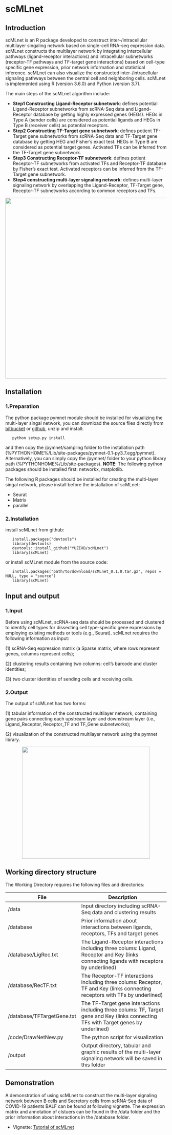 # scMLnet

## Introduction

scMLnet is an R package developed to construct inter-/intracellular multilayer singaling network based on single-cell RNA-seq expression data. scMLnet constructs the multilayer network by integrating intercellular pathways (ligand-receptor interactions) and intracellular subnetworks (receptor-TF pathways and TF-target gene interactions) based on cell-type specific gene expression, prior network information and statistical inference. scMLnet can also visualize the constructed inter-/intracellular signaling pathways between the central cell and neighboring cells. scMLnet is implemented using R
(version 3.6.0) and Python (version 3.7).



The main steps of the scMLnet algorithm include:

* **Step1 Constructing Ligand-Receptor subnetwork**: defines potential Ligand-Receptor subnetworks from scRNA-Seq data and Ligand-Receptor database by getting highly expressed genes (HEGs). HEGs in Type A (sender cells) are considered as potential ligands and HEGs in Type B (receiver cells) as potential receptors.
* **Step2 Constructing TF-Target gene subnetwork**: defines potient TF-Target gene subnetworks from scRNA-Seq data and TF-Target gene database by getting HEG and Fisher’s exact test. HEGs in Type B are considered as potential target genes. Activated TFs can be inferred from the TF-Target gene subnetwork.
* **Step3 Constructing Receptor-TF subnetwork**: defines potient Receptor-TF subnetworks from activated TFs and Receptor-TF database by Fisher’s exact test. Activated receptors can be inferred from the TF-Target gene subnetwork.
* **Step4 constructing multi-layer signaling network**: defines multi-layer signaling network by overlapping the Ligand-Receptor, TF-Target gene, Receptor-TF subnetworks according to common receptors and TFs.

<div align=center>
<img src="https://github.com/YUZIXD/scMLnet/blob/master/figure/illustration.png" width="800" height="564" alt="" />
</div>


## Installation

### 1.Preparation 

The python package pymnet module should be installed for visualizing the multi-layer singal network, you can download the source files directly from <a href="http://bitbucket.org/bolozna/multilayer-networks-library" target="_blank">bitbucket</a> or <a href="https://github.com/bolozna/Multilayer-networks-library" target="_blank">github</a>, unzip and install:

       python setup.py install

and then copy the /pymnet/sampling folder to the installation path (%PYTHONHOME%/Lib/site-packages/pymnet-0.1-py3.7.egg/pymnet). Alternatively, you can simply copy the /pymnet/ folder to your python library path (%PYTHONHOME%/Lib/site-packages). **NOTE**: The following python packages should be installed first: networkx, matplotlib.

The following R packages should be installed for creating the multi-layer singal network, please install before the installation of scMLnet:
    
* Seurat
* Matrix
* parallel   
    
### 2.Installation

install scMLnet from github:

       install.packages("devtools")
       library(devtools)
       devtools::install_github("YUZIXD/scMLnet")
       library(scMLnet)
    
or install scMLnet module from the source code:

       install.packages("path/to/download/scMLnet_0.1.0.tar.gz", repos = NULL, type = "source")
       library(scMLnet)


## Input and output

### 1.Input

Before using scMLnet, scRNA-seq data should be processed and clustered to identify cell types for dissecting cell type-specific gene expressions by employing existing methods or tools (e.g., Seurat). scMLnet requires the following information as input:

(1) scRNA-Seq expression matrix (a Sparse matrix, where rows represent genes, columns represent cells);

(2) clustering results containing two columns: cell’s barcode and cluster identities;

(3) two cluster identities of sending cells and receiving cells.

### 2.Output

The output of scMLnet has two forms:

(1) tabular information of the constructed multilayer network, containing gene pairs connecting each upstream layer and downstream layer (i.e., Ligand_Receptor, Receptor_TF and TF_Gene subnetworks);

(2) visualization of the constructed multilayer network using the pymnet library.

<div align=center>
<img src="https://github.com/YUZIXD/scMLnet/blob/master/figure/demo2.png" width="400" height="350" alt="" />
</div>

## Working directory structure

The Working Directory requires the following files and directories:

File|Description
---|---
/data|Input directory including scRNA-Seq data and clustering results
/database|Prior information about interactions between ligands, receptors, TFs and target genes
/database/LigRec.txt|The Ligand-Receptor interactions including three colums: Ligand, Receptor and Key (links connecting ligands with receptors by underlined)
/database/RecTF.txt|The Receptor-TF interactions including three colums: Receptor, TF and Key (links connecting receptors with TFs by underlined)
/database/TFTargetGene.txt|The TF-Target gene interactions including three colums: TF, Target gene and Key (links connecting TFs with Target genes by underlined)
/code/DrawNetNew.py|The python script for visualization
/output|Output directory, tabular and graphic results of the multi-layer signaling network will be saved in this folder


## Demonstration

A demonstration of using scMLnet to construct the multi-layer signaling network between B cells and Secretory cells from scRNA-Seq data of COVID-19 patients BALF can be found at following vignette. The expression matrix and annotation of clstuers can be found in the  /data folder and the prior information about interactions in the /database folder.

* Vignette: <a href="./vignettes/Tutorial_of_scMLnet.html" target="_blank">Tutorial of scMLnet</a>




